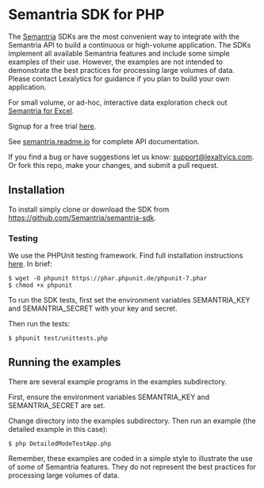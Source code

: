 # Semantria SDK for PHP

The [Semantria](https://www.lexalytics.com/semantria) SDKs are the most convenient way to integrate with the Semantria API to build a continuous or high-volume application. The SDKs implement all available Semantria features and include some simple examples of their use. However, the examples are not intended to demonstrate the best practices for processing large volumes of data. Please contact Lexalytics for guidance if you plan to build your own application.

For small volume, or ad-hoc, interactive data exploration check out [Semantria for Excel](https://www.lexalytics.com/semantria/excel).

Signup for a free trial [here](https://www.lexalytics.com/signup).

See [semantria.readme.io](https://semantria.readme.io/docs/) for complete API documentation.

If you find a bug or have suggestions let us know: support@lexaltyics.com. Or fork this repo, make your changes, and submit a pull request.

## Installation

To install simply clone or download the SDK from https://github.com/Semantria/semantria-sdk.

### Testing

We use the PHPUnit testing framework. Find full installation instructions [here](https://phpunit.de/index.html). In brief:

    $ wget -O phpunit https://phar.phpunit.de/phpunit-7.phar
    $ chmod +x phpunit

To run the SDK tests, first set the environment variables SEMANTRIA\_KEY and SEMANTRIA\_SECRET with your key and secret.

Then run the tests:

    $ phpunit test/unittests.php

## Running the examples

There are several example programs in the examples subdirectory.

First, ensure the environment variables SEMANTRIA\_KEY and SEMANTRIA\_SECRET are set.

Change directory into the examples subdirectory. Then run an example (the detailed example in this case):

    $ php DetailedModeTestApp.php

Remember, these examples are coded in a simple style to illustrate the use of some of Semantria features. They do not represent the best practices for processing large volumes of data.


